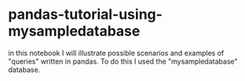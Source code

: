 # pandas-tutorial-using-mysampledatabase
in this notebook I will illustrate possible scenarios and examples of "queries" written in pandas. To do this I used the "mysampledatabase" database.
